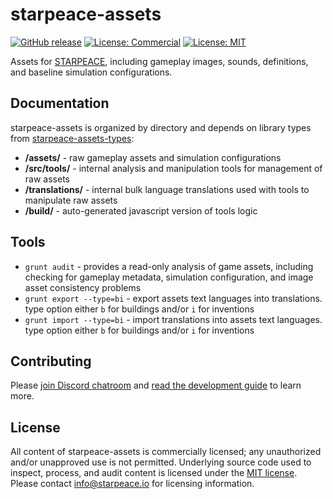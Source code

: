 
# starpeace-assets

[![GitHub release](https://img.shields.io/github/release/starpeace-project/starpeace-assets.svg)](https://github.com/starpeace-project/starpeace-assets/releases/)
[![License: Commercial](https://img.shields.io/badge/license-Commercial-yellowgreen.svg)](./LICENSE)
[![License: MIT](https://img.shields.io/badge/License-MIT-green.svg)](https://opensource.org/licenses/MIT)

Assets for [STARPEACE](https://www.starpeace.io), including gameplay images, sounds, definitions, and baseline simulation configurations.

## Documentation

starpeace-assets is organized by directory and depends on library types from [starpeace-assets-types](https://github.com/starpeace-project/starpeace-assets-types):

- **/assets/** - raw gameplay assets and simulation configurations
- **/src/tools/** - internal analysis and manipulation tools for management of raw assets
- **/translations/** - internal bulk language translations used with tools to manipulate raw assets
- **/build/** - auto-generated javascript version of tools logic

## Tools

- ```grunt audit``` - provides a read-only analysis of game assets, including checking for gameplay metadata, simulation configuration, and image asset consistency problems
- ```grunt export --type=bi``` - export assets text languages into translations. type option either ```b``` for buildings and/or ```i``` for inventions
- ```grunt import --type=bi``` - import translations into assets text languages. type option either ```b``` for buildings and/or ```i``` for inventions

## Contributing

Please [join Discord chatroom](https://discord.gg/TF9Bmsj) and [read the development guide](./DEVELOPMENT.md) to learn more.

## License

All content of starpeace-assets is commercially licensed; any unauthorized and/or unapproved use is not permitted. Underlying source code used to inspect, process, and audit content is licensed under the [MIT license](https://opensource.org/licenses/mit-license.php). Please contact info@starpeace.io for licensing information.
